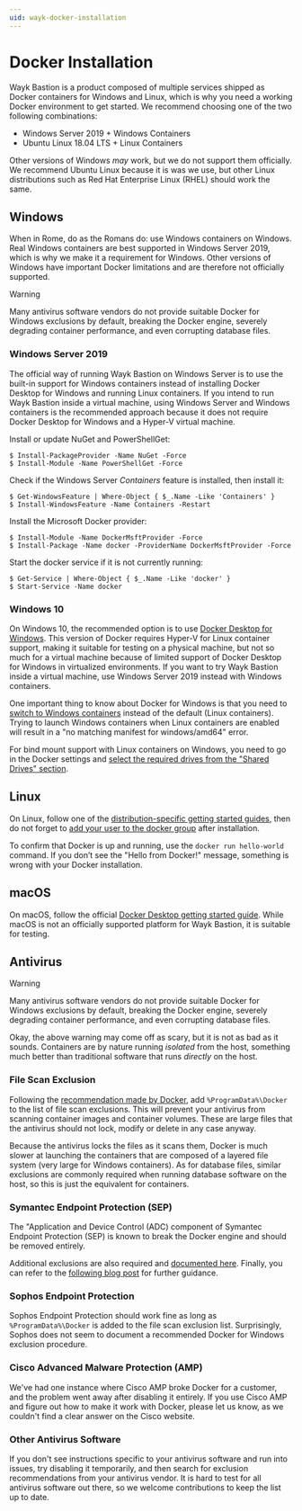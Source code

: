 ```yaml
---
uid: wayk-docker-installation
---
```


# Docker Installation

Wayk Bastion is a product composed of multiple services shipped as Docker containers for Windows and Linux, which is why you need a working Docker environment to get started. We recommend choosing one of the two following combinations:

* Windows Server 2019 + Windows Containers
* Ubuntu Linux 18.04 LTS + Linux Containers

Other versions of Windows *may* work, but we do not support them officially. We recommend Ubuntu Linux because it is was we use, but other Linux distributions such as Red Hat Enterprise Linux (RHEL) should work the same.

## Windows

When in Rome, do as the Romans do: use Windows containers on Windows. Real Windows containers are best supported in Windows Server 2019, which is why we make it a requirement for Windows. Other versions of Windows have important Docker limitations and are therefore not officially supported.

>[!WARNING]
> Many antivirus software vendors do not provide suitable Docker for Windows exclusions by default, breaking the Docker engine, severely degrading container performance, and even corrupting database files.

### Windows Server 2019

The official way of running Wayk Bastion on Windows Server is to use the built-in support for Windows containers instead of installing Docker Desktop for Windows and running Linux containers. If you intend to run Wayk Bastion inside a virtual machine, using Windows Server and Windows containers is the recommended approach because it does not require Docker Desktop for Windows and a Hyper-V virtual machine.

Install or update NuGet and PowerShellGet:

    $ Install-PackageProvider -Name NuGet -Force
    $ Install-Module -Name PowerShellGet -Force

Check if the Windows Server *Containers* feature is installed, then install it:

    $ Get-WindowsFeature | Where-Object { $_.Name -Like 'Containers' }
    $ Install-WindowsFeature -Name Containers -Restart

Install the Microsoft Docker provider:

    $ Install-Module -Name DockerMsftProvider -Force
    $ Install-Package -Name docker -ProviderName DockerMsftProvider -Force

Start the docker service if it is not currently running:

    $ Get-Service | Where-Object { $_.Name -Like 'docker' }
    $ Start-Service -Name docker

### Windows 10

On Windows 10, the recommended option is to use [Docker Desktop for Windows](https://hub.docker.com/editions/community/docker-ce-desktop-windows). This version of Docker requires Hyper-V for Linux container support, making it suitable for testing on a physical machine, but not so much for a virtual machine because of limited support of Docker Desktop for Windows in virtualized environments. If you want to try Wayk Bastion inside a virtual machine, use Windows Server 2019 instead with Windows containers.

One important thing to know about Docker for Windows is that you need to [switch to Windows containers](https://docs.docker.com/docker-for-windows/#switch-between-windows-and-linux-containers) instead of the default (Linux containers). Trying to launch Windows containers when Linux containers are enabled will result in a "no matching manifest for windows/amd64" error.

For bind mount support with Linux containers on Windows, you need to go in the Docker settings and [select the required drives from the "Shared Drives" section](https://rominirani.com/docker-on-windows-mounting-host-directories-d96f3f056a2c).

## Linux

On Linux, follow one of the [distribution-specific getting started guides](https://docs.docker.com/install/linux/docker-ce/ubuntu/), then do not forget to [add your user to the docker group](https://docs.docker.com/install/linux/linux-postinstall/) after installation.

To confirm that Docker is up and running, use the `docker run hello-world` command. If you don’t see the "Hello from Docker!" message, something is wrong with your Docker installation.

## macOS

On macOS, follow the official [Docker Desktop getting started guide](https://docs.docker.com/docker-for-mac/). While macOS is not an officially supported platform for Wayk Bastion, it is suitable for testing.

## Antivirus

>[!WARNING]
> Many antivirus software vendors do not provide suitable Docker for Windows exclusions by default, breaking the Docker engine, severely degrading container performance, and even corrupting database files.

Okay, the above warning may come off as scary, but it is not as bad as it sounds. Containers are by nature running *isolated* from the host, something much better than traditional software that runs *directly* on the host.

### File Scan Exclusion

Following the [recommendation made by Docker](https://docs.docker.com/engine/security/antivirus/), add `%ProgramData%\Docker` to the list of file scan exclusions. This will prevent your antivirus from scanning container images and container volumes. These are large files that the antivirus should not lock, modify or delete in any case anyway.

Because the antivirus locks the files as it scans them, Docker is much slower at launching the containers that are composed of a layered file system (very large for Windows containers). As for database files, similar exclusions are commonly required when running database software on the host, so this is just the equivalent for containers.

### Symantec Endpoint Protection (SEP)

The "Application and Device Control (ADC) component of Symantec Endpoint Protection (SEP) is known to break the Docker engine and should be removed entirely.

Additional exclusions are also required and [documented here](https://knowledge.broadcom.com/external/article?legacyId=TECH246815). Finally, you can refer to the [following blog post](https://mdaslam.wordpress.com/2017/05/23/docker-container-windows-2016-server-with-sep-symantec-endpoint-protection/) for further guidance.

### Sophos Endpoint Protection

Sophos Endpoint Protection should work fine as long as `%ProgramData%\Docker` is added to the file scan exclusion list. Surprisingly, Sophos does not seem to document a recommended Docker for Windows exclusion procedure.

### Cisco Advanced Malware Protection (AMP)

We've had one instance where Cisco AMP broke Docker for a customer, and the problem went away after disabling it entirely. If you use Cisco AMP and figure out how to make it work with Docker, please let us know, as we couldn't find a clear answer on the Cisco website.

### Other Antivirus Software

If you don't see instructions specific to your antivirus software and run into issues, try disabling it temporarily, and then search for exclusion recommendations from your antivirus vendor. It is hard to test for all antivirus software out there, so we welcome contributions to keep the list up to date.
